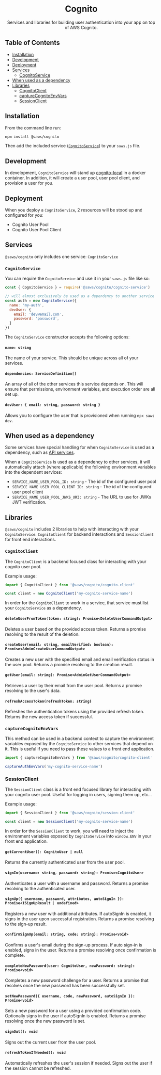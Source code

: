 <div align='center'>

# Cognito

Services and libraries for building user authentication into your app on top of AWS Cognito.

</div>

## Table of Contents
- [Installation](#installation)
- [Development](#development)
- [Deployment](#deployment)
- [Services](#services)
  - [CognitoService](#cognito-service)
- [When used as a dependency](#when-used-as-a-dependency)
- [Libraries](#libraries)
  - [CognitoClient](#cognito-client)
  - [captureCognitoEnvVars](#capture-env-vars)
  - [SessionClient](#session-client)

## Installation <a id='installation'>

From the command line run:
```bash
npm install @saws/cognito
```

Then add the included service ([`CognitoService`](#cognito-service)) to your `saws.js` file.

## Development <a id='development'>

In development, `CognitoService` will stand up [cognito-local](https://github.com/jagregory/cognito-local) in a docker container. In addition, it will create a user pool, user pool client, and provision a user for you.

## Deployment <a id='deployment'>

When you deploy a `CognitoService`, 2 resources will be stood up and configured for you:
 - Cognito User Pool
 - Cognito User Pool Client

## Services <a id='services'>

`@saws/cognito` only includes one service: `CognitoService`

### `CognitoService` <a id='cognito-service'>

You can require the `CognitoService` and use it in your `saws.js` file like so:
```js
const { CognitoService } = require('@saws/cognito/cognito-service')

// will almost exclusively be used as a dependency to another service
const auth = new CognitoService({
  name: 'my-auth',
  devUser: {
    email: 'dev@email.com',
    password: 'password',
  }
})
```

The `CognitoService` constructor accepts the following options:

#### `name: string`
The name of your service. This should be unique across all of your services.

#### `dependencies: ServiceDefinition[]`
An array of all of the other services this service depends on. This will ensure that permissions, environment variables, and execution order are all set up.

#### `devUser: { email: string, password: string }`
Allows you to configure the user that is provisioned when running `npx saws dev`.

## When used as a dependency <a id='when-used-as-a-dependency'>

Some services have special handling for when `CognitoService` is used as a dependency, such as [API services](../packages/api/README.md).

When a `CognitoService` is used as a dependency to other services, it will automatically attach (where applicable) the following environment variables into the dependent services:
 - `SERVICE_NAME_USER_POOL_ID: string` - The id of the configured user pool
 - `SERVICE_NAME_USER_POOL_CLIENT_ID: string` - The id of the configured user pool client
 - `SERVICE_NAME_USER_POOL_JWKS_URI: string` - The URL to use for JWKs JWT verification.

## Libraries <a id='libraries'>

`@saws/cognito` includes 2 libraries to help with interacting with your `CognitoService`. `CognitoClient` for backend interactions and `SessionClient` for front end interactions.

### `CognitoClient` <a id='cognito-client'>

The `CognitoClient` is a backend focused class for interacting with your cognito user pool.

Example usage:
```ts
import { CognitoClient } from '@saws/cognito/cognito-client'

const client = new CognitoClient('my-cognito-service-name')
```

In order for the `CognitoClient` to work in a service, that service must list your `CognitoService` as a dependency.

#### `deleteUserFromToken(token: string): Promise<DeleteUserCommandOutput>`
Deletes a user based on the provided access token. Returns a promise resolving to the result of the deletion.

#### `createUser(email: string, emailVerified: boolean): Promise<AdminCreateUserCommandOutput>`
Creates a new user with the specified email and email verification status in the user pool. Returns a promise resolving to the creation result.

#### `getUser(email: string): Promise<AdminGetUserCommandOutput>`
Retrieves a user by their email from the user pool. Returns a promise resolving to the user's data.

#### `refreshAccessToken(refreshToken: string)`
Refreshes the authentication tokens using the provided refresh token. Returns the new access token if successful.

### `captureCognitoEnvVars` <a id='capture-env-vars'>
This method can be used in a backend context to capture the environment variables exposed by the `CognitoService` to other services that depend on it. This is useful if you need to pass these values to a front end application.

```ts
import { captureCognitoEnvVars } from '@saws/cognito/cognito-client'

captureAuthEnvVars('my-cognito-service-name')
```

### SessionClient <a id='session-client'>

The `SessionClient` class is a front end focused library for interacting with your cognito user pool. Useful for logging in users, signing them up, etc...

Example usage:

```ts
import { SessionClient } from '@saws/cognito/session-client'

const client = new SessionClient('my-cognito-service-name')
```

In order for the `SessionClient` to work, you will need to inject the environment variables exposed by `CognitoService` into `window.ENV` in your front end application.

#### `getCurrentUser(): CognitoUser | null`
Returns the currently authenticated user from the user pool.

#### `signIn(username: string, password: string): Promise<CognitoUser>`
Authenticates a user with a username and password. Returns a promise resolving to the authenticated user.

#### `signUp({ username, password, attributes, autoSignIn }): Promise<ISignUpResult | undefined>`
Registers a new user with additional attributes. If autoSignIn is enabled, it signs in the user upon successful registration. Returns a promise resolving to the sign-up result.

#### `confirmSignUp(email: string, code: string): Promise<void>`
Confirms a user's email during the sign-up process. If auto sign-in is enabled, signs in the user. Returns a promise resolving once confirmation is complete.

#### `completeNewPassword(user: CognitoUser, newPassword: string): Promise<void>`
Completes a new password challenge for a user. Returns a promise that resolves once the new password has been successfully set.

#### `setNewPassword({ username, code, newPassword, autoSignIn }): Promise<void>`
Sets a new password for a user using a provided confirmation code. Optionally signs in the user if autoSignIn is enabled. Returns a promise resolving once the new password is set.

#### `signOut(): void`
Signs out the current user from the user pool.

#### `refreshTokenIfNeeded(): void`
Automatically refreshes the user's session if needed. Signs out the user if the session cannot be refreshed.
